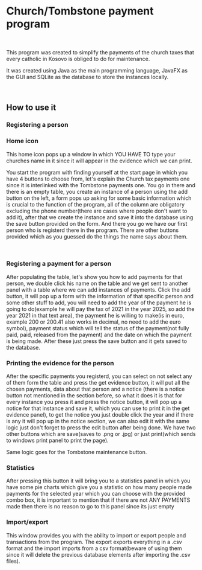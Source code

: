 <h1>Church/Tombstone payment program</h1>
<br>
<p>This program was created to simplify the payments of the church taxes that every catholic in Kosovo is obliged to do for maintenance.</p>
<p>It was created using Java as the main programming language, JavaFX as the GUI and SQLite as the database to store the instances locally.</p>
<br>
<h2>How to use it</h2>
<h3>Registering a person</h3>

<h3>Home icon</h3>
<p>This home icon pops up a window in which YOU HAVE TO type your churches name in it since it will appear in the evidence which we can print.</p>

<p>You start the program with finding yourself at the start page in which you have 4 buttons to choose from, let's explain the Church tax payments one since it is interlinked with the Tombstone payments one.
You go in there and there is an empty table, you create an instance of a person using the add button on the left, a form pops up asking for some basic information which is crucial to the function of the program, all
of the column are obligatory excluding the phone number(there are cases where people don't want to add it), after that we create the instance and save it into the database using the save button provided on the form.
And there you go we have our first person who is registerd there in the program. There are other buttons provided which as you guessed do the things the name says about them.</p>
<br>

<h3>Registering a payment for a person</h3>
<p>After populating the table, let's show you how to add payments for that person, we double click his name on the table and we get sent to another panel with a table where we can add instances of payments.
Click the add button, it will pop up a form with the information of that specific person and some other stuff to add, you will need to add the year of the payment he is going to do(example he will pay the tax of 
2021 in the year 2025, so add the year 2021 in that text area), the payment he is willing to make(is in euro, example 200 or 200.41 also works in decimal, no need to add the euro symbol), payment status which
will tell the status of the payment(not fully paid, paid, released from the payment) and the date on which the payment is being made. After these just press the save button and it gets saved to the database.</p>

<h3>Printing the evidence for the person</h3>
<p>After the specific payments you registerd, you can select on not select any of them form the table and press the get evidence button, it will put all the chosen payments, data about that person and a notice
(there is a notice button not mentioned in the section before, so what it does it is that for every instance you press it and press the notice button, it will pop up a notice for that instance and save it, which you
can use to print it in the get evidence panel), to get the notice you just double click the year and if there is any it will pop up in the notice section, we can also edit it with the same logic just don't forget
to press the edit button after being done. We have two other buttons which are save(saves to .png or .jpg) or just print(which sends to windows print panel to print the page).</p>


<p>Same logic goes for the Tombstone maintenance button.</p>

<h3>Statistics</h3>
<p>After pressing this button it will bring you to a statistics panel in which you have some pie charts which give you a statistic on how many people made payments for the selected year which you can choose with
the provided combo box, it is important to mention that if there are not ANY PAYMENTS made then there is no reason to go to this panel since its just empty</p>

<h3>Import/export</h3>
<p>This window provides you with the ability to import or export people and transactions from the program. The export exports everything in a .csv format and the import imports from a csv format(beware of using them
since it will delete the previous database elements after importing the .csv files).</p>

